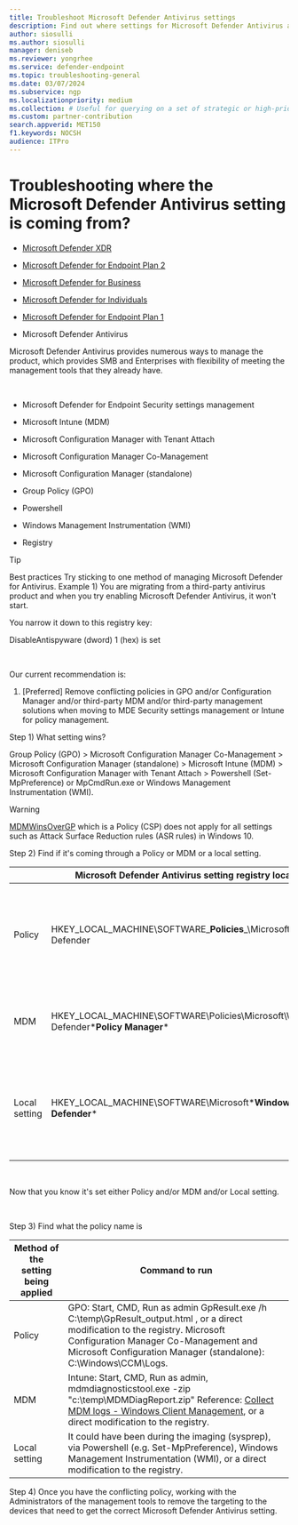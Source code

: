 ```yaml
---
title: Troubleshoot Microsoft Defender Antivirus settings
description: Find out where settings for Microsoft Defender Antivirus are coming fromp
author: siosulli
ms.author: siosulli
manager: deniseb
ms.reviewer: yongrhee
ms.service: defender-endpoint
ms.topic: troubleshooting-general
ms.date: 03/07/2024
ms.subservice: ngp
ms.localizationpriority: medium 
ms.collection: # Useful for querying on a set of strategic or high-priority content.
ms.custom: partner-contribution
search.appverid: MET150
f1.keywords: NOCSH
audience: ITPro
---
```


# Troubleshooting where the Microsoft Defender Antivirus setting is coming from?

- [Microsoft Defender XDR](https://go.microsoft.com/fwlink/?linkid=2118804)

- [Microsoft Defender for Endpoint Plan 2](https://go.microsoft.com/fwlink/p/?linkid=2154037)

- [Microsoft Defender for Business](https://www.microsoft.com/security/business/endpoint-security/microsoft-defender-business)

- [Microsoft Defender for Individuals](https://www.microsoft.com/microsoft-365/microsoft-defender-for-individuals)

- [Microsoft Defender for Endpoint Plan 1](https://go.microsoft.com/fwlink/p/?linkid=2154037)

- Microsoft Defender Antivirus

Microsoft Defender Antivirus provides numerous ways to manage the product, which provides SMB and Enterprises with flexibility of meeting the management tools that they already have.

 

- Microsoft Defender for Endpoint Security settings management

- Microsoft Intune (MDM)

- Microsoft Configuration Manager with Tenant Attach

- Microsoft Configuration Manager Co-Management

- Microsoft Configuration Manager (standalone)

- Group Policy (GPO)

- Powershell

- Windows Management Instrumentation (WMI)

- Registry

> [!TIP]
> Best practices
> Try sticking to one method of managing Microsoft Defender for Antivirus.
Example 1) You are migrating from a third-party antivirus product and when you try enabling Microsoft Defender Antivirus, it won't start.

   You narrow it down to this registry key:

   DisableAntispyware (dword) 1 (hex) is set

 

Our current recommendation is:

1. [Preferred] Remove conflicting policies in GPO and/or Configuration Manager and/or third-party MDM and/or third-party management solutions when moving to MDE Security settings management or Intune for policy management.

Step 1) What setting wins?

Group Policy (GPO) > Microsoft Configuration Manager Co-Management > Microsoft Configuration Manager (standalone) > Microsoft Intune (MDM) > Microsoft Configuration Manager with Tenant Attach > Powershell (Set-MpPreference) or MpCmdRun.exe or Windows Management Instrumentation (WMI).

> [!WARNING]
> [MDMWinsOverGP](/windows/client-management/mdm/policy-csp-controlpolicyconflict) which is a Policy (CSP) does not apply for all settings such as Attack Surface Reduction rules (ASR rules) in Windows 10.
 

Step 2) Find if it's coming through a Policy or MDM or a local setting.

||Microsoft Defender Antivirus setting registry location | What tools?|
| -------- | -------- | -------- |
|Policy| HKEY_LOCAL_MACHINE\SOFTWARE\_**Policies**_\Microsoft\Windows Defender|· Microsoft Configuration Manager Co-Management ·Microsoft Configuration Manager ·Group Policy (GPO)|
|MDM|HKEY_LOCAL_MACHINE\SOFTWARE\Policies\Microsoft\Windows Defender\***Policy Manager*** |·Microsoft Intune (MDM) ·Microsoft Configuration Manager with Tenant Attach|
|Local setting|HKEY_LOCAL_MACHINE\SOFTWARE\Microsoft\***Windows Defender***|· MpCmdRun.exe ·Powershell (Set-MpPreference) ·Windows Management Instrumentation (WMI)|

 

Now that you know it's set either Policy and/or MDM and/or Local setting.

 

Step 3) Find what the policy name is

|Method of the setting being applied |Command to run|
| -------- | -------- |
|Policy| GPO: Start, CMD, Run as admin GpResult.exe /h C:\temp\GpResult_output.html , or a direct modification to the registry. Microsoft Configuration Manager Co-Management and Microsoft Configuration Manager (standalone): C:\Windows\CCM\Logs.|
|MDM |Intune: Start, CMD, Run as admin, mdmdiagnosticstool.exe -zip "c:\temp\MDMDiagReport.zip"  Reference: [Collect MDM logs - Windows Client Management](/windows/client-management/mdm-collect-logs), or a direct modification to the registry.|
|Local setting |It could have been during the imaging (sysprep), via Powershell (e.g. Set-MpPreference), Windows Management Instrumentation (WMI), or a direct modification to the registry.|

Step 4) Once you have the conflicting policy, working with the Administrators of the management tools to remove the targeting to the devices that need to get the correct Microsoft Defender Antivirus setting.
